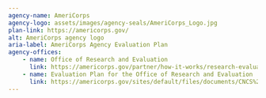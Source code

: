 ```yaml
---
agency-name: AmeriCorps
agency-logo: assets/images/agency-seals/AmeriCorps_Logo.jpg
plan-link: https://americorps.gov/
alt: AmeriCorps agency logo
aria-label: AmeriCorps Agency Evaluation Plan
agency-offices:
    - name: Office of Research and Evaluation
      link: https://americorps.gov/partner/how-it-works/research-evaluation
    - name: Evaluation Plan for the Office of Research and Evaluation  
      link: https://americorps.gov/sites/default/files/documents/CNCS%20Strategic%20Evidence%20Plan%20FY2020_508.pdf
---
```







